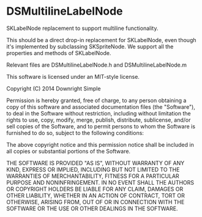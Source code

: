 DSMultilineLabelNode
====================

SKLabelNode replacement to support multiline functionality.

This should be a direct drop-in replacement for SKLabelNode, even though it's implemented by subclassing SKSpriteNode.  We support all the properties and methods of SKLabelNode.

Relevant files are DSMultilineLabelNode.h and DSMultilineLabelNode.m


This software is licensed under an MIT-style license.  

Copyright (C) 2014 Downright Simple

Permission is hereby granted, free of charge, to any person obtaining a copy of this software and associated documentation files (the "Software"), to deal in the Software without restriction, including without limitation the rights to use, copy, modify, merge, publish, distribute, sublicense, and/or sell copies of the Software, and to permit persons to whom the Software is furnished to do so, subject to the following conditions:

The above copyright notice and this permission notice shall be included in all copies or substantial portions of the Software.

THE SOFTWARE IS PROVIDED "AS IS", WITHOUT WARRANTY OF ANY KIND, EXPRESS OR IMPLIED, INCLUDING BUT NOT LIMITED TO THE WARRANTIES OF MERCHANTABILITY, FITNESS FOR A PARTICULAR PURPOSE AND NONINFRINGEMENT. IN NO EVENT SHALL THE AUTHORS OR COPYRIGHT HOLDERS BE LIABLE FOR ANY CLAIM, DAMAGES OR OTHER LIABILITY, WHETHER IN AN ACTION OF CONTRACT, TORT OR OTHERWISE, ARISING FROM, OUT OF OR IN CONNECTION WITH THE SOFTWARE OR THE USE OR OTHER DEALINGS IN THE SOFTWARE.

